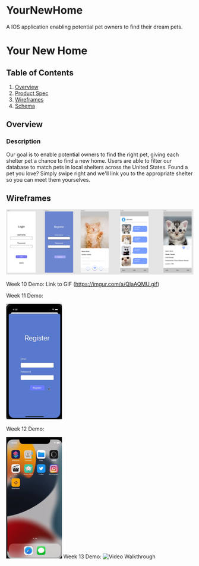 # YourNewHome
A IOS application enabling potential pet owners to find their dream pets.

# Your New Home

## Table of Contents
1. [Overview](#Overview)
1. [Product Spec](#Product-Spec)
1. [Wireframes](#Wireframes)
2. [Schema](#Schema)

## Overview
### Description
Our goal is to enable potential owners to find the right pet, giving each shelter pet a chance to find a new home. Users are able to filter our database to match pets in local shelters across the United States. Found a pet you love? Simply swipe right and we'll link you to the appropriate shelter so you can meet them yourselves.

## Wireframes

![Demo](https://github.com/jhong97/YourNewHome/blob/master/Demo/wireframes.png)


Week 10 Demo:
Link to GIF (https://imgur.com/a/QIaAQMU.gif)

Week 11 Demo:


<img src='/Demo/userLogin.gif' title='Video Walkthrough' width='150' alt='Video Walkthrough' />

Week 12 Demo:

<img src='/Demo/completedLogin.gif' title='Video Walkthrough' width='150' alt='Video Walkthrough' />
Week 13 Demo:

<img src='/Demo/ProjectFinal.gif' title='Video Walkthrough' width='150' alt='Video Walkthrough' />
